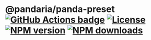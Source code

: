 # @pandaria/panda-preset [![GitHub Actions badge](https://github.com/jeremy-code/pandaria/actions/workflows/ci.yml/badge.svg)](https://github.com/jeremy-code/pandaria/actions/workflows/ci.yml) [![License](https://img.shields.io/github/license/jeremy-code/pandaria)](LICENSE) [![NPM version](https://img.shields.io/npm/v/%40pandaria%2Fpanda-preset)](https://www.npmjs.com/package/@pandaria/panda-preset) [![NPM downloads](https://img.shields.io/npm/dt/%40pandaria%2Fpanda-preset)](https://www.npmjs.com/package/@pandaria/panda-preset)
